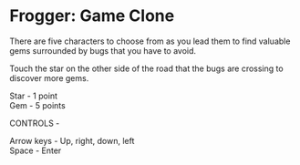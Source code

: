 Frogger: Game Clone
================================

There are five characters to choose from as you lead them to find valuable gems
surrounded by bugs that you have to avoid.

Touch the star on the other side of the road that the bugs
are crossing to discover more gems.

Star - 1 point<br>
Gem - 5 points

CONTROLS -

Arrow keys - Up, right, down, left<br>
Space - Enter
